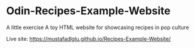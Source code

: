# Odin-Recipes-Example-Website
A little exercise
A toy HTML website for showcasing recipes in pop culture

Live site: https://mustafadlglu.github.io/Recipes-Example-Website/
